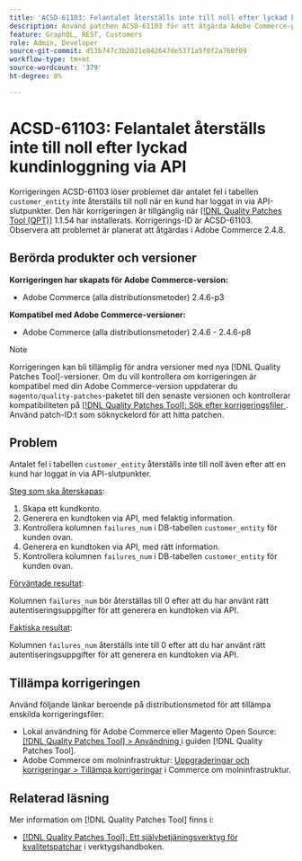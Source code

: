 ```yaml
---
title: 'ACSD-61103: Felantalet återställs inte till noll efter lyckad kundinloggning via API'
description: Använd patchen ACSD-61103 för att åtgärda Adobe Commerce-problemet där antalet fel i tabellen"customer_entity" inte återställs till noll efter att en kund loggat in via API-slutpunkter.
feature: GraphQL, REST, Customers
role: Admin, Developer
source-git-commit: d53b747c3b2021e842647de5371a5f0f2a760f09
workflow-type: tm+mt
source-wordcount: '379'
ht-degree: 0%

---
```



# ACSD-61103: Felantalet återställs inte till noll efter lyckad kundinloggning via API

Korrigeringen ACSD-61103 löser problemet där antalet fel i tabellen `customer_entity` inte återställs till noll när en kund har loggat in via API-slutpunkter. Den här korrigeringen är tillgänglig när [[!DNL Quality Patches Tool (QPT)]](/help/tools/quality-patches-tool/quality-patches-tool-to-self-serve-quality-patches.md) 1.1.54 har installerats. Korrigerings-ID är ACSD-61103. Observera att problemet är planerat att åtgärdas i Adobe Commerce 2.4.8.

## Berörda produkter och versioner

**Korrigeringen har skapats för Adobe Commerce-version:**

* Adobe Commerce (alla distributionsmetoder) 2.4.6-p3

**Kompatibel med Adobe Commerce-versioner:**

* Adobe Commerce (alla distributionsmetoder) 2.4.6 - 2.4.6-p8

>[!NOTE]
>
>Korrigeringen kan bli tillämplig för andra versioner med nya [!DNL Quality Patches Tool]-versioner. Om du vill kontrollera om korrigeringen är kompatibel med din Adobe Commerce-version uppdaterar du `magento/quality-patches`-paketet till den senaste versionen och kontrollerar kompatibiliteten på [[!DNL Quality Patches Tool]: Sök efter korrigeringsfiler ](https://experienceleague.adobe.com/tools/commerce-quality-patches/index.html). Använd patch-ID:t som söknyckelord för att hitta patchen.

## Problem

Antalet fel i tabellen `customer_entity` återställs inte till noll även efter att en kund har loggat in via API-slutpunkter.

<u>Steg som ska återskapas</u>:

1. Skapa ett kundkonto.
1. Generera en kundtoken via API, med felaktig information.
1. Kontrollera kolumnen `failures_num` i DB-tabellen `customer_entity` för kunden ovan.
1. Generera en kundtoken via API, med rätt information.
1. Kontrollera kolumnen `failures_num` i DB-tabellen `customer_entity` för kunden ovan.

<u>Förväntade resultat</u>:

Kolumnen `failures_num` bör återställas till 0 efter att du har använt rätt autentiseringsuppgifter för att generera en kundtoken via API.

<u>Faktiska resultat</u>:

Kolumnen `failures_num` återställs inte till 0 efter att du har använt rätt autentiseringsuppgifter för att generera en kundtoken via API.

## Tillämpa korrigeringen

Använd följande länkar beroende på distributionsmetod för att tillämpa enskilda korrigeringsfiler:

* Lokal användning för Adobe Commerce eller Magento Open Source: [[!DNL Quality Patches Tool] > Användning ](/help/tools/quality-patches-tool/usage.md) i guiden [!DNL Quality Patches Tool].
* Adobe Commerce om molninfrastruktur: [Uppgraderingar och korrigeringar > Tillämpa korrigeringar](https://experienceleague.adobe.com/docs/commerce-cloud-service/user-guide/develop/upgrade/apply-patches.html) i Commerce om molninfrastruktur.

## Relaterad läsning

Mer information om [!DNL Quality Patches Tool] finns i:

* [[!DNL Quality Patches Tool]: Ett självbetjäningsverktyg för kvalitetspatchar](/help/tools/quality-patches-tool/quality-patches-tool-to-self-serve-quality-patches.md) i verktygshandboken.

